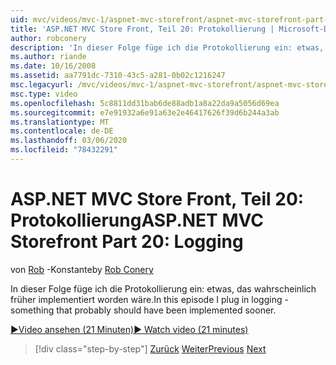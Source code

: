 ```yaml
---
uid: mvc/videos/mvc-1/aspnet-mvc-storefront/aspnet-mvc-storefront-part-20-logging
title: 'ASP.NET MVC Store Front, Teil 20: Protokollierung | Microsoft-Dokumentation'
author: robconery
description: 'In dieser Folge füge ich die Protokollierung ein: etwas, das wahrscheinlich früher implementiert worden wäre.'
ms.author: riande
ms.date: 10/16/2008
ms.assetid: aa7791dc-7310-43c5-a281-0b02c1216247
msc.legacyurl: /mvc/videos/mvc-1/aspnet-mvc-storefront/aspnet-mvc-storefront-part-20-logging
msc.type: video
ms.openlocfilehash: 5c8811dd31bab6de88adb1a8a22da9a5056d69ea
ms.sourcegitcommit: e7e91932a6e91a63e2e46417626f39d6b244a3ab
ms.translationtype: MT
ms.contentlocale: de-DE
ms.lasthandoff: 03/06/2020
ms.locfileid: "78432291"
---
```

# <a name="aspnet-mvc-storefront-part-20-logging"></a><span data-ttu-id="b6091-103">ASP.NET MVC Store Front, Teil 20: Protokollierung</span><span class="sxs-lookup"><span data-stu-id="b6091-103">ASP.NET MVC Storefront Part 20: Logging</span></span>

<span data-ttu-id="b6091-104">von [Rob](https://github.com/robconery) -Konstante</span><span class="sxs-lookup"><span data-stu-id="b6091-104">by [Rob Conery](https://github.com/robconery)</span></span>

<span data-ttu-id="b6091-105">In dieser Folge füge ich die Protokollierung ein: etwas, das wahrscheinlich früher implementiert worden wäre.</span><span class="sxs-lookup"><span data-stu-id="b6091-105">In this episode I plug in logging - something that probably should have been implemented sooner.</span></span>

[<span data-ttu-id="b6091-106">&#9654;Video ansehen (21 Minuten)</span><span class="sxs-lookup"><span data-stu-id="b6091-106">&#9654; Watch video (21 minutes)</span></span>](https://channel9.msdn.com/Blogs/ASP-NET-Site-Videos/aspnet-mvc-storefront-part-20-logging)

> [!div class="step-by-step"]
> <span data-ttu-id="b6091-107">[Zurück](aspnet-mvc-storefront-part-19a-windows-workflow-followup.md)
> [Weiter](aspnet-mvc-storefront-part-21-order-manager-and-personalization.md)</span><span class="sxs-lookup"><span data-stu-id="b6091-107">[Previous](aspnet-mvc-storefront-part-19a-windows-workflow-followup.md)
[Next](aspnet-mvc-storefront-part-21-order-manager-and-personalization.md)</span></span>
